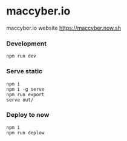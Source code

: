 # maccyber.io

maccyber.io website https://maccyber.now.sh

### Development
```
npm run dev
```

### Serve static
```
npm i
npm i -g serve
npm run export
serve out/
```

### Deploy to now
```
npm i
npm run deplow
```
